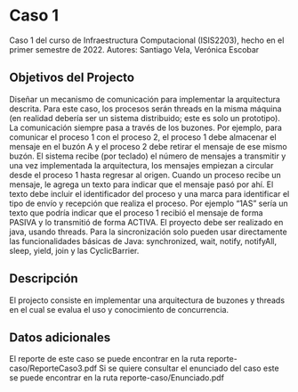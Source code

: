# Caso 1 
Caso 1 del curso de Infraestructura Computacional (ISIS2203), hecho en el primer semestre de 2022.
Autores: Santiago Vela, Verónica Escobar

## Objetivos del Projecto
Diseñar un mecanismo de comunicación para implementar la arquitectura descrita. Para este caso, los procesos serán
threads en la misma máquina (en realidad debería ser un sistema distribuido; este es solo un prototipo). La comunicación siempre pasa a través de los buzones. Por ejemplo, para comunicar el proceso 1 con el proceso 2, el proceso 1 debe almacenar el mensaje en el buzón A y el proceso 2 debe retirar el mensaje de ese mismo buzón.
El sistema recibe (por teclado) el número de mensajes a transmitir y una vez implementada la arquitectura, los
mensajes empiezan a circular desde el proceso 1 hasta regresar al origen. Cuando un proceso recibe un mensaje, le
agrega un texto para indicar que el mensaje pasó por ahí. El texto debe incluir el identificador del proceso y una
marca para identificar el tipo de envío y recepción que realiza el proceso. Por ejemplo “1AS” sería un texto que podría
indicar que el proceso 1 recibió el mensaje de forma PASIVA y lo transmitió de forma ACTIVA.
El proyecto debe ser realizado en java, usando threads. Para la sincronización solo pueden usar directamente las
funcionalidades básicas de Java: synchronized, wait, notify, notifyAll, sleep, yield, join y las
CyclicBarrier.

## Descripción
El projecto consiste en implementar una arquitectura de buzones y threads en el cual se evalua el uso y conocimiento de concurrencia.

## Datos adicionales
El reporte de este caso se puede encontrar en la ruta reporte-caso/ReporteCaso3.pdf
Si se quiere consultar el enunciado del caso este se puede encontrar en la ruta reporte-caso/Enunciado.pdf
